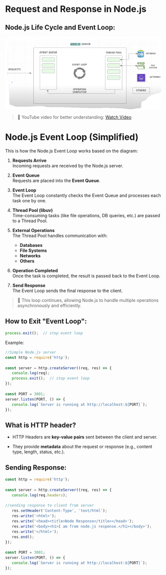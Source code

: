 # Request and Response in Node.js

## Node.js Life Cycle and Event Loop:

![alt text](image.png)

> 🔁 YouTube video for better understanding:
[Watch Video](https://youtu.be/9HYAaXwS7I4?list=PL78RhpUUKSwfeSOOwfE9x6l5jTjn5LbY3&t=101)

# Node.js Event Loop (Simplified)

This is how the Node.js Event Loop works based on the diagram:

1. **Requests Arrive**  
   Incoming requests are received by the Node.js server.

2. **Event Queue**  
   Requests are placed into the **Event Queue**.

3. **Event Loop**  
   The Event Loop constantly checks the Event Queue and processes each task one by one.

4. **Thread Pool (libuv)**  
   Time-consuming tasks (like file operations, DB queries, etc.) are passed to a Thread Pool.

5. **External Operations**  
   The Thread Pool handles communication with:
   - **Databases**
   - **File Systems**
   - **Networks**
   - **Others**

6. **Operation Completed**  
   Once the task is completed, the result is passed back to the Event Loop.

7. **Send Response**  
   The Event Loop sends the final response to the client.

> 🔁 This loop continues, allowing Node.js to handle multiple operations asynchronously and efficiently.


## How to Exit "**Event Loop**":
```js
process.exit();  // stop event loop
```

Example:
```js
//Simple Node.js server
const http = require('http');

const server = http.createServer((req, res) => {
   console.log(req);
   process.exit();  // stop event loop
});

const PORT = 3001;
server.listen(PORT, () => {
   console.log(`Server is running at http://localhost:${PORT}`);
});
```

## What is HTTP header?
* HTTP Headers are **key-value pairs** sent between the client and server.

* They provide **metadata** about the request or response (e.g., content type, length, status, etc.).


## Sending Response:
```js
const http = require('http');

const server = http.createServer((req, res) => {
   console.log(req.headers);

//sending response to client from server
   res.setHeader('Content-Type', 'text/html');
   res.write('<html>');
   res.write('<head><title>Node Response</title></head>');
   res.write('<body><h1>I am from node.js response.</h1></body>');
   res.write('</html>');
   res.end();
});

const PORT = 3001;
server.listen(PORT, () => {
   console.log(`Server is running at http://localhost:${PORT}`);
});
```